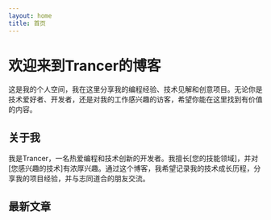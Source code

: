 ```yaml
---
layout: home
title: 首页
---
```


# 欢迎来到Trancer的博客

这是我的个人空间，我在这里分享我的编程经验、技术见解和创意项目。无论你是技术爱好者、开发者，还是对我的工作感兴趣的访客，希望你能在这里找到有价值的内容。

## 关于我

我是Trancer，一名热爱编程和技术创新的开发者。我擅长[您的技能领域]，并对[您感兴趣的技术]有浓厚兴趣。通过这个博客，我希望记录我的技术成长历程，分享我的项目经验，并与志同道合的朋友交流。

## 最新文章

